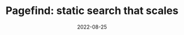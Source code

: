 ---
image: 
  path: https://cc-dam.imgix.net/SF-Ep1-Pagefind.jpg
  alt: >-
    Blue banner with Static Feedback logo and image of event speaker, Liam
      Bigelow.
date: 2022-08-25
upcoming: false
title: 'Pagefind: static search that scales'
content: >-
  Pagefind is a fully static
  search library that aims to perform well on large sites, while using
  as little of your users' bandwidth as possible, and without hosting
  any infrastructure.
link: https://www.youtube.com/watch?v=wb6tD2gDv2c
---